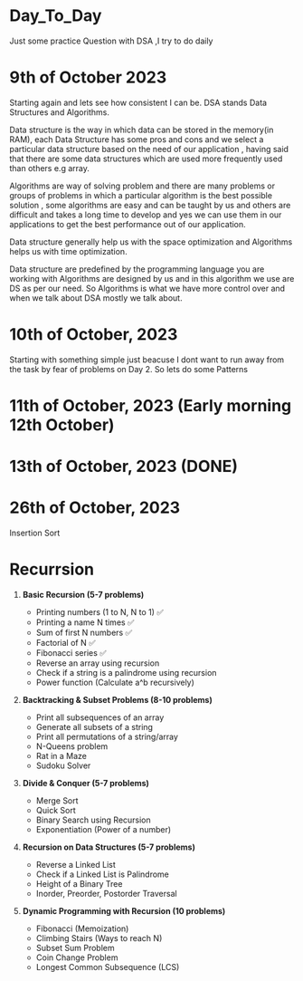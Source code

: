 # Day_To_Day

Just some practice Question with DSA ,I try to do daily

# 9th of October 2023

Starting again and lets see how consistent I can be.
DSA stands Data Structures and Algorithms.

Data structure is the way in which data can be stored in the memory(in RAM),
each Data Structure has some pros and cons and we select a particular data structure based on the need of our application , having said that there are some data structures which are used more frequently used than others e.g array.

Algorithms are way of solving problem and there are many problems or groups of problems in which a particular algorithm is the best possible solution , some algorithms are easy and can be taught by us and others are difficult and takes a long time to develop and yes we can use them in our applications to get the best performance out of our application.

Data structure generally help us with the space optimization and
Algorithms helps us with time optimization.

Data structure are predefined by the programming language you are working with
Algorithms are designed by us and in this algorithm we use are DS as per our need. So Algorithms is what we have more control over and when we talk about DSA
mostly we talk about.

# 10th of October, 2023

Starting with something simple just beacuse I dont want to run away from the task by fear of problems on Day 2.
So lets do some Patterns

# 11th of October, 2023 (Early morning 12th October)

# 13th of October, 2023 (DONE)

# 26th of October, 2023

Insertion Sort

# Recurrsion

1. **Basic Recursion (5-7 problems)**

   - Printing numbers (1 to N, N to 1) ✅
   - Printing a name N times ✅
   - Sum of first N numbers ✅
   - Factorial of N ✅
   - Fibonacci series ✅
   - Reverse an array using recursion
   - Check if a string is a palindrome using recursion
   - Power function (Calculate a^b recursively)

2. **Backtracking & Subset Problems (8-10 problems)**

   - Print all subsequences of an array
   - Generate all subsets of a string
   - Print all permutations of a string/array
   - N-Queens problem
   - Rat in a Maze
   - Sudoku Solver

3. **Divide & Conquer (5-7 problems)**

   - Merge Sort
   - Quick Sort
   - Binary Search using Recursion
   - Exponentiation (Power of a number)

4. **Recursion on Data Structures (5-7 problems)**

   - Reverse a Linked List
   - Check if a Linked List is Palindrome
   - Height of a Binary Tree
   - Inorder, Preorder, Postorder Traversal

5. **Dynamic Programming with Recursion (10 problems)**
   - Fibonacci (Memoization)
   - Climbing Stairs (Ways to reach N)
   - Subset Sum Problem
   - Coin Change Problem
   - Longest Common Subsequence (LCS)
